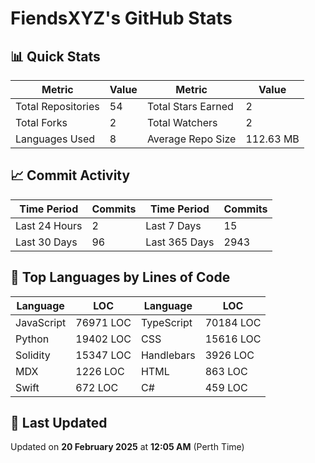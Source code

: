 # FiendsXYZ's GitHub Stats

## 📊 Quick Stats

| Metric               | Value       | Metric               | Value       |
|----------------------|-------------|----------------------|-------------|
| Total Repositories   | 54 | Total Stars Earned   | 2 |
| Total Forks          | 2 | Total Watchers       | 2 |
| Languages Used       | 8 | Average Repo Size    | 112.63 MB |

## 📈 Commit Activity

| Time Period      | Commits      | Time Period      | Commits      |
|------------------|--------------|------------------|--------------|
| Last 24 Hours    | 2 | Last 7 Days      | 15 |
| Last 30 Days     | 96 | Last 365 Days    | 2943 |

## 📝 Top Languages by Lines of Code

| Language       | LOC        | Language       | LOC        |
|----------------|------------|----------------|------------|
| JavaScript       | 76971 LOC  | TypeScript       | 70184 LOC  |
| Python       | 19402 LOC  | CSS       | 15616 LOC  |
| Solidity       | 15347 LOC  | Handlebars       | 3926 LOC  |
| MDX       | 1226 LOC  | HTML       | 863 LOC  |
| Swift       | 672 LOC  | C#       | 459 LOC  |

## 📅 Last Updated

Updated on **20 February 2025** at **12:05 AM** (Perth Time)
